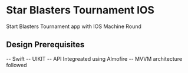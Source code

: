 # Star Blasters Tournament IOS
Start Blasters Tournament app with IOS
Machine Round

## Design Prerequisites
-- Swift
-- UIKIT
-- API Integreated using Almofire
-- MVVM architecture followed

